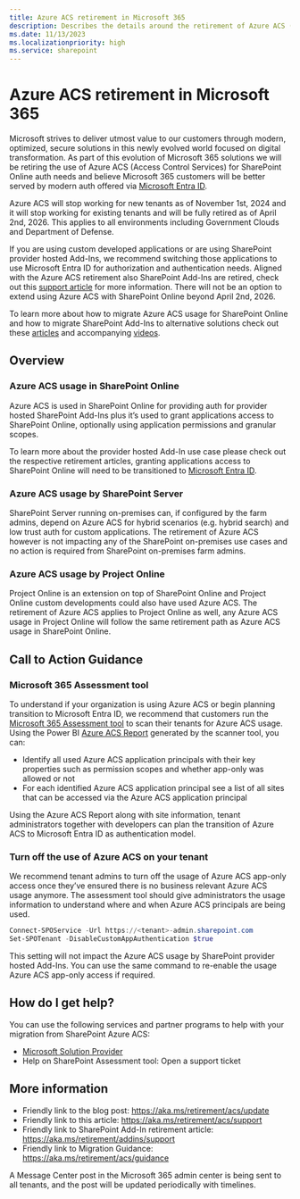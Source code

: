 ```yaml
---
title: Azure ACS retirement in Microsoft 365
description: Describes the details around the retirement of Azure ACS (Access Control Services) for SharePoint Online in Microsoft 365.
ms.date: 11/13/2023
ms.localizationpriority: high
ms.service: sharepoint
---
```


# Azure ACS retirement in Microsoft 365

Microsoft strives to deliver utmost value to our customers through modern, optimized, secure solutions in this newly evolved world focused on digital transformation. As part of this evolution of Microsoft 365 solutions we will be retiring the use of Azure ACS (Access Control Services) for SharePoint Online auth needs and believe Microsoft 365 customers will be better served by modern auth offered via [Microsoft Entra ID](https://learn.microsoft.com/azure/active-directory/develop/).

Azure ACS will stop working for new tenants as of November 1st, 2024 and it will stop working for existing tenants and will be fully retired as of April 2nd, 2026. This applies to all environments including Government Clouds and Department of Defense.

If you are using custom developed applications or are using SharePoint provider hosted Add-Ins, we recommend switching those applications to use Microsoft Entra ID for authorization and authentication needs. Aligned with the Azure ACS retirement also SharePoint Add-Ins are retired, check out this [support article](https://aka.ms/retirement/addins/support) for more information. There will not be an option to extend using Azure ACS with SharePoint Online beyond April 2nd, 2026.

To learn more about how to migrate Azure ACS usage for SharePoint Online and how to migrate SharePoint Add-Ins to alternative solutions check out these [articles](https://aka.ms/retirement/addins/guidance) and accompanying [videos](https://aka.ms/sp/add-in/modernize/videos).

## Overview

### Azure ACS usage in SharePoint Online

Azure ACS is used in SharePoint Online for providing auth for provider hosted SharePoint Add-Ins plus it’s used to grant applications access to SharePoint Online, optionally using application permissions and granular scopes.

To learn more about the provider hosted Add-In use case please check out the respective retirement articles, granting applications access to SharePoint Online will need to be transitioned to [Microsoft Entra ID](https://learn.microsoft.com/azure/active-directory/develop/).

### Azure ACS usage by SharePoint Server

SharePoint Server running on-premises can, if configured by the farm admins, depend on Azure ACS for hybrid scenarios (e.g. hybrid search) and low trust auth for custom applications. The retirement of Azure ACS however is not impacting any of the SharePoint on-premises use cases and no action is required from SharePoint on-premises farm admins.

### Azure ACS usage by Project Online

Project Online is an extension on top of SharePoint Online and Project Online custom developments could also have used Azure ACS. The retirement of Azure ACS applies to Project Online as well, any Azure ACS usage in Project Online will follow the same retirement path as Azure ACS usage in SharePoint Online.

## Call to Action Guidance

### Microsoft 365 Assessment tool

To understand if your organization is using Azure ACS or begin planning transition to Microsoft Entra ID, we recommend that customers run the [Microsoft 365 Assessment tool](https://aka.ms/assessment/addinsacs) to scan their tenants for Azure ACS usage. Using the Power BI [Azure ACS Report](https://aka.ms/assessment/addinsacsreport) generated by the scanner tool, you can:

- Identify all used Azure ACS application principals with their key properties such as permission scopes and whether app-only was allowed or not
- For each identified Azure ACS application principal see a list of all sites that can be accessed via the Azure ACS application principal

Using the Azure ACS Report along with site information, tenant administrators together with developers can plan the transition of Azure ACS to Microsoft Entra ID as authentication model.

### Turn off the use of Azure ACS on your tenant

We recommend tenant admins to turn off the usage of Azure ACS app-only access once they’ve ensured there is no business relevant Azure ACS usage anymore. The assessment tool should give administrators the usage information to understand where and when Azure ACS principals are being used.

```PowerShell
Connect-SPOService -Url https://<tenant>-admin.sharepoint.com
Set-SPOTenant -DisableCustomAppAuthentication $true
```

This setting will not impact the Azure ACS usage by SharePoint provider hosted Add-Ins. You can use the same command to re-enable the usage Azure ACS app-only access if required.

## How do I get help?

You can use the following services and partner programs to help with your migration from SharePoint Azure ACS:

- [Microsoft Solution Provider](https://www.microsoft.com/en-us/solution-providers/home)
- Help on SharePoint Assessment tool: Open a support ticket

## More information

- Friendly link to the blog post: https://aka.ms/retirement/acs/update
- Friendly link to this article: https://aka.ms/retirement/acs/support
- Friendly link to SharePoint Add-In retirement article: https://aka.ms/retirement/addins/support
- Friendly link to Migration Guidance: https://aka.ms/retirement/acs/guidance

A Message Center post in the Microsoft 365 admin center is being sent to all tenants, and the post will be updated periodically with timelines.
